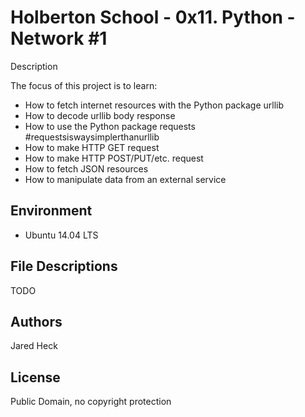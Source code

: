 #  Holberton School - 0x11. Python - Network #1
Description

The focus of this project is to learn:
* How to fetch internet resources with the Python package urllib
* How to decode urllib body response
* How to use the Python package requests #requestsiswaysimplerthanurllib
* How to make HTTP GET request
* How to make HTTP POST/PUT/etc. request
* How to fetch JSON resources
* How to manipulate data from an external service
## Environment
* Ubuntu 14.04 LTS


## File Descriptions
TODO

## Authors
Jared Heck
 
## License
Public Domain, no copyright protection
